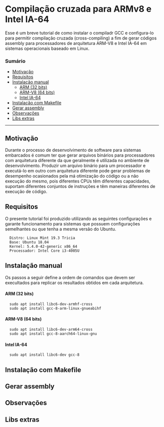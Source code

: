 # Compilação cruzada para ARMv8 e Intel IA-64

Esse é um breve tutorial de como instalar o compiladr GCC e configura-lo para 
permitir compilação cruzada (cross-compiling) a fim de gerar códigos assembly
para processadores de arquitetura ARM-V8 e Intel IA-64 em sistemas operacionais
baseado em Linux. 

### Sumário
- [Motivação](#motivação)
- [Requisitos](#requisitos)
- [Instalação manual](#instalação-manual)
   - [ARM (32 bits)](#arm-32-bits)
   - [ARM-V8 (64 bits)](#arm-v8-64-bits)
   - [Intel IA-64](#intel-ia-64)
- [Instalação com Makefile](#instalação-com-makefile)
- [Gerar assembly](#gerar-assembly)
- [Observações](#observações)
- [Libs extras](#libs-extras)

----

## Motivação

Durante o processo de desenvolvimento de software para sistemas embarcados
é comum ter que gerar arquivos binários para processadores com arquitetura
diferente da que geralmente é utilizada no ambiente de desenvolvimento. 
Produzir um arquivo binário para um processador e executá-lo em outro com 
arquitetura diferente pode gerar problemas de desempenho ocasionados
pela má otimização do código ou a não execução do mesmo, pois diferentes
CPUs têm diferentes capacidades, suportam diferentes conjuntos de instruções
e têm maneiras diferentes de execução de código. 

## Requisitos

O presente tutorial foi produzido utilizando as seguintes configurações 
e garante funcionamento para sistemas que possuem configurações semelhantes
ou que tenha a mesma versão do Ubuntu. 


      Distro: Linux Mint 19.3 Tricia
      Base: Ubuntu 18.04
      Kernel: 5.4.0-42-generic x86_64
      Processador: Intel Core i3-4005U
   

## Instalação manual

Os passos a seguir define a ordem de comandos que devem ser execultados para 
replicar os resultados obtidos em cada arquitetura. 

#### ARM (32 bits)
      
      sudo apt install libc6-dev-armhf-cross
      sudo apt install gcc-8-arm-linux-gnueabihf
      
#### ARM-V8 (64 bits)
      
      sudo apt install libc6-dev-arm64-cross
      sudo apt install gcc-8-aarch64-linux-gnu
      
#### Intel IA-64
      
      sudo apt install libc6-dev gcc-8
      
## Instalação com Makefile
   
## Gerar assembly

## Observações

## Libs extras
